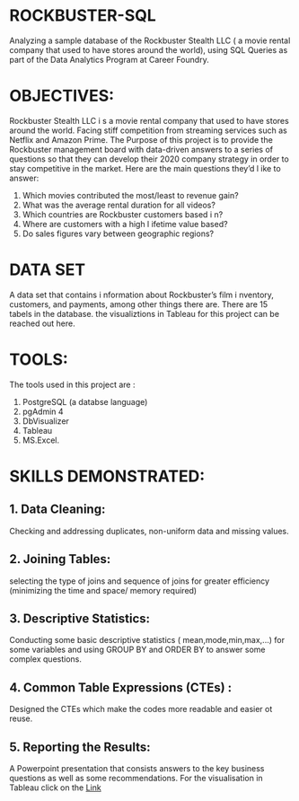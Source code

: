 # ROCKBUSTER-SQL
Analyzing a sample database of the Rockbuster Stealth LLC ( a movie rental company that used to have stores around the world), using SQL Queries as part of the Data Analytics Program at Career Foundry. 
# OBJECTIVES:
Rockbuster Stealth LLC i s a movie rental company that used to have stores around the
world. Facing stiff competition from streaming services such as Netflix and Amazon Prime. The Purpose of this project is to provide the Rockbuster management board with data-driven answers to a series of questions so that they can develop their 2020 company strategy in order  to stay competitive in the market.  Here are the main questions they’d l ike to answer:
1.  Which movies contributed the most/least to revenue gain?
2.  What was the average rental duration for all videos?
3.  Which countries are Rockbuster customers based i n?
4. Where are customers with a high l ifetime value based?
5. Do sales figures vary between geographic regions?
# DATA SET
A data set that contains i nformation about Rockbuster’s film i nventory, customers, and payments, among other things there are. There are 15 tabels in the database. the visualiztions in Tableau for this project can be reached out here.
# TOOLS:
The tools used in this project are :
1. PostgreSQL (a databse language)
2. pgAdmin 4
3. DbVisualizer
4. Tableau
5. MS.Excel.
   
# SKILLS DEMONSTRATED:
## 1. Data Cleaning:
Checking and addressing duplicates, non-uniform data and missing values.
## 2. Joining Tables:
selecting the type of joins and sequence of joins for greater efficiency (minimizing the time and space/ memory required)
## 3. Descriptive Statistics:
Conducting some basic descriptive statistics ( mean,mode,min,max,...) for some variables and using GROUP BY and ORDER BY to answer some complex questions.
## 4. Common Table Expressions (CTEs) : 
Designed the CTEs which make the codes more readable and easier ot reuse.
## 5. Reporting the Results:
A Powerpoint presentation that consists answers to the key business questions as well as some recommendations.
For the visualisation in Tableau click on the [Link](https://public.tableau.com/app/profile/hameedullah.karyab/viz/RockbusterStealthDataAnalysisProject_16936617198400/Top10movies?publish=yes)
